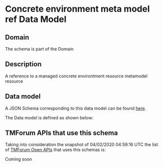 # Concrete environment meta model ref Data Model

## Domain

The  schema is part of the  Domain

## Description

A reference to a managed concrete environtment resource metamodel resource

## Data model

A JSON Schema corresponding to this data model can be found
[here](https://github.com/tmforum-rand/schemas/blob/candidates/Common/ConcreteEnvironmentMetaModelRef.schema.json).

The Data model is defined as shown below:





## TMForum APIs that use this schema

Taking into consideration the snapshot of 04/02/2020 04:59:16 UTC the list of [TMForum Open APIs](https://www.tmforum.org/open-apis/) that uses this schemas is:

Coming soon
